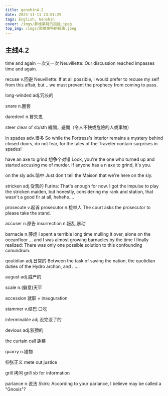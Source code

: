 ```yaml
---
title: genshin4.2
date: 2023-11-11 23:01:29
tags: English, Genshin
cover: /imgs/那维莱特的孤独.jpeg
top_img: /imgs/那维莱特的孤独.jpeg
---
```



## 主线4.2
time and again 一次又一次
Neuvillette: Our discussion reached impasses time and again.

recuse v.回避
Neuvillette: If at all possible, I would prefer to recuse my self from this affair, but .. we must prevent the prophecy from coming to pass.

long-winded adj.冗长的

snare n.圈套

daredevil n.冒失鬼

steer clear of sb/sth 繞開，避開（令人不快或危險的人或事物）

in spades adv.很多
So while the Fortress's interior remains a mystery behind closed doors, do not fear, for the tales of the Traveler contain surprises in spades!

have an axe to grind 想争个对错
Look, you're the one who turned up and started accusing me of murder. If anyone has a n axe to grind, it's you.

on the sly adv.暗中
Just don't tell the Maison that we're here on the sly.

stricken adj.受苦的
Furina: That's enough for now. I got the impulse to play the stricken maiden, but honestly, considering my rank and station, that wasn't a good fir at all, hehehe....

prosecute v.起诉
prosecutor n.检举人
The court asks the prosecutor to please take the stand.

accuser n.原告
insurrection n.叛乱,暴动

barnacle n.藤虎
I spent a terrible long time mulling it over, alone on the oceanfloor ... and I was almost growing barnacles by the time I finally realized: There was only one possible solution to this confounding conundrum.

qoutidian adj.日常的
Between the task of saving the nation, the quotidian duties of the Hydro archon, and ......

august adj.威严的

scale n.(僻意)天平

accession 就职 = inauguration

stammer v.结巴 口吃

interminable adj.没完没了的

devious adj.狡猾的

the curtain call 謝幕

quarry n.猎物

伸张正义 mete out justice 

grill 拷问
grill sb for information

parlance n.说法
Skirk: According to your parlance, I believe may be called a "Gnosis"?